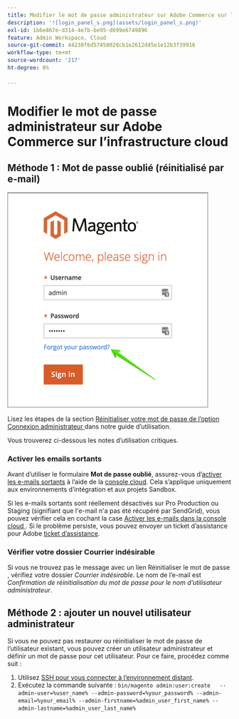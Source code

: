 ```yaml
---
title: Modifier le mot de passe administrateur sur Adobe Commerce sur l’infrastructure cloud
description: '![login_panel_s.png](assets/login_panel_s.png)'
exl-id: 1b6e867e-d314-4e7b-be95-d699e6749896
feature: Admin Workspace, Cloud
source-git-commit: 44238f6d57458028cb1e2612d45e1e12b3f39916
workflow-type: tm+mt
source-wordcount: '217'
ht-degree: 0%

---
```


# Modifier le mot de passe administrateur sur Adobe Commerce sur l’infrastructure cloud

## Méthode 1 : Mot de passe oublié (réinitialisé par e-mail)

![login_panel_s.png](assets/login_panel_s.png)

Lisez les étapes de la section [ Réinitialiser votre mot de passe de l’option Connexion administrateur ](https://experienceleague.adobe.com/docs/commerce-admin/start/admin/admin-signin.html#admin-sign-in) dans notre guide d’utilisation.

Vous trouverez ci-dessous les notes d’utilisation critiques.

### Activer les emails sortants

Avant d’utiliser le formulaire **Mot de passe oublié**, assurez-vous d’[activer les e-mails sortants](https://experienceleague.adobe.com/docs/commerce-cloud-service/user-guide/project/outgoing-emails.html) à l’aide de la [console cloud](https://experienceleague.adobe.com/docs/commerce-cloud-service/user-guide/project/overview.html). Cela s’applique uniquement aux environnements d’intégration et aux projets Sandbox.

Si les e-mails sortants sont réellement désactivés sur Pro Production ou Staging (signifiant que l&#39;e-mail n&#39;a pas été récupéré par SendGrid), vous pouvez vérifier cela en cochant la case [ Activer les e-mails dans la console cloud ](https://experienceleague.adobe.com/en/docs/commerce-on-cloud/user-guide/project/outgoing-emails#enable-emails-in-the-cli). Si le problème persiste, vous pouvez envoyer un ticket d’assistance pour Adobe [ticket d’assistance](https://experienceleague.adobe.com/en/docs/commerce-knowledge-base/kb/help-center-guide/magento-help-center-user-guide).

### Vérifier votre dossier Courrier indésirable

Si vous ne trouvez pas le message avec un lien Réinitialiser le mot de passe , vérifiez votre dossier *Courrier indésirable*. Le nom de l’e-mail est *Confirmation de réinitialisation du mot de passe pour le nom d’utilisateur administrateur*.

## Méthode 2 : ajouter un nouvel utilisateur administrateur

Si vous ne pouvez pas restaurer ou réinitialiser le mot de passe de l’utilisateur existant, vous pouvez créer un utilisateur administrateur et définir un mot de passe pour cet utilisateur. Pour ce faire, procédez comme suit :

1. Utilisez [SSH pour vous connecter à l’environnement distant](https://experienceleague.adobe.com/docs/commerce-cloud-service/user-guide/develop/secure-connections.html).
1. Exécutez la commande suivante : `bin/magento admin:user:create   --admin-user=%user_name% --admin-password=%your_password% --admin-email=%your_email% --admin-firstname=%admin_user_first_name% --admin-lastname=%admin_user_last_name%`
